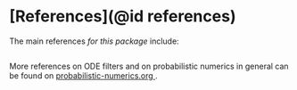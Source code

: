 # [References](@id references)

The main references _for this package_ include:

```@bibliography
```

More references on ODE filters and on probabilistic numerics in general can be found on [probabilistic-numerics.org ](https://www.probabilistic-numerics.org/research/general/).
